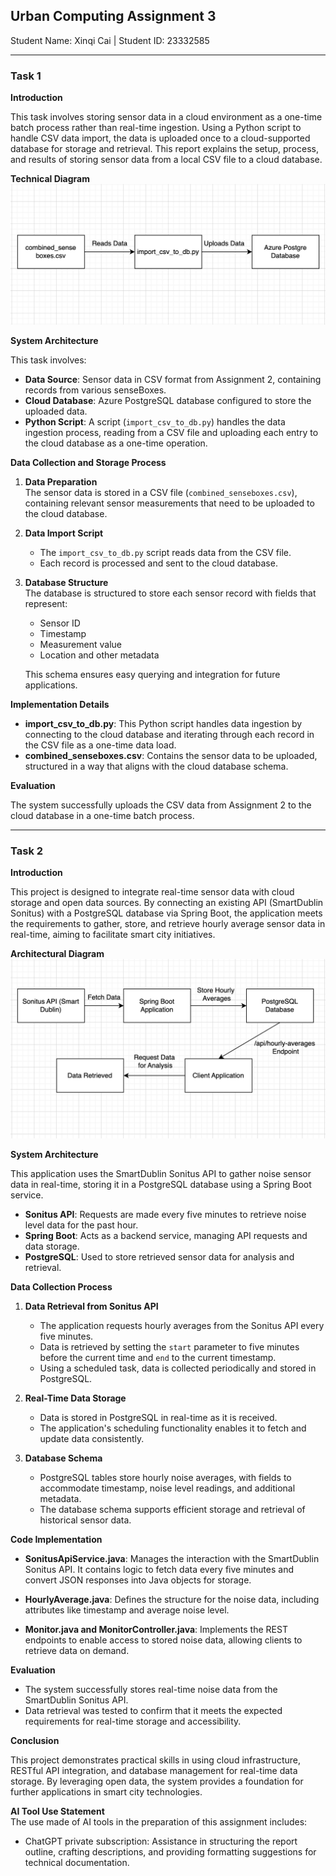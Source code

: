 ## Urban Computing Assignment 3
Student Name: Xinqi Cai | Student ID: 23332585

---

### Task 1

**Introduction**

This task involves storing sensor data in a cloud environment as a one-time batch process rather than real-time ingestion. Using a Python script to handle CSV data import, the data is uploaded once to a cloud-supported database for storage and retrieval. This report explains the setup, process, and results of storing sensor data from a local CSV file to a cloud database.

**Technical Diagram**  
![Technical_Diagram.png](Technical_Diagram.png)

**System Architecture**

This task involves:
- **Data Source**: Sensor data in CSV format from Assignment 2, containing records from various senseBoxes.
- **Cloud Database**: Azure PostgreSQL database configured to store the uploaded data.
- **Python Script**: A script (`import_csv_to_db.py`) handles the data ingestion process, reading from a CSV file and uploading each entry to the cloud database as a one-time operation.

**Data Collection and Storage Process**

1. **Data Preparation**  
   The sensor data is stored in a CSV file (`combined_senseboxes.csv`), containing relevant sensor measurements that need to be uploaded to the cloud database.

2. **Data Import Script**
   - The `import_csv_to_db.py` script reads data from the CSV file.
   - Each record is processed and sent to the cloud database.

3. **Database Structure**  
   The database is structured to store each sensor record with fields that represent:
   - Sensor ID
   - Timestamp
   - Measurement value
   - Location and other metadata

   This schema ensures easy querying and integration for future applications.

**Implementation Details**

- **import_csv_to_db.py**: This Python script handles data ingestion by connecting to the cloud database and iterating through each record in the CSV file as a one-time data load.
- **combined_senseboxes.csv**: Contains the sensor data to be uploaded, structured in a way that aligns with the cloud database schema.

**Evaluation**

The system successfully uploads the CSV data from Assignment 2 to the cloud database in a one-time batch process.

---

### Task 2

**Introduction**

This project is designed to integrate real-time sensor data with cloud storage and open data sources. By connecting an existing API (SmartDublin Sonitus) with a PostgreSQL database via Spring Boot, the application meets the requirements to gather, store, and retrieve hourly average sensor data in real-time, aiming to facilitate smart city initiatives.

**Architectural Diagram**  
![Architectural_Diagram.png](Architectural_Diagram.png)

**System Architecture**

This application uses the SmartDublin Sonitus API to gather noise sensor data in real-time, storing it in a PostgreSQL database using a Spring Boot service.

- **Sonitus API**: Requests are made every five minutes to retrieve noise level data for the past hour.
- **Spring Boot**: Acts as a backend service, managing API requests and data storage.
- **PostgreSQL**: Used to store retrieved sensor data for analysis and retrieval.

**Data Collection Process**

1. **Data Retrieval from Sonitus API**
   - The application requests hourly averages from the Sonitus API every five minutes.
   - Data is retrieved by setting the `start` parameter to five minutes before the current time and `end` to the current timestamp.
   - Using a scheduled task, data is collected periodically and stored in PostgreSQL.

2. **Real-Time Data Storage**
   - Data is stored in PostgreSQL in real-time as it is received.
   - The application's scheduling functionality enables it to fetch and update data consistently.

3. **Database Schema**
   - PostgreSQL tables store hourly noise averages, with fields to accommodate timestamp, noise level readings, and additional metadata.
   - The database schema supports efficient storage and retrieval of historical sensor data.

**Code Implementation**

- **SonitusApiService.java**: Manages the interaction with the SmartDublin Sonitus API. It contains logic to fetch data every five minutes and convert JSON responses into Java objects for storage.

- **HourlyAverage.java**: Defines the structure for the noise data, including attributes like timestamp and average noise level.

- **Monitor.java and MonitorController.java**: Implements the REST endpoints to enable access to stored noise data, allowing clients to retrieve data on demand.

**Evaluation**

- The system successfully stores real-time noise data from the SmartDublin Sonitus API.
- Data retrieval was tested to confirm that it meets the expected requirements for real-time storage and accessibility.

**Conclusion**

This project demonstrates practical skills in using cloud infrastructure, RESTful API integration, and database management for real-time data storage. By leveraging open data, the system provides a foundation for further applications in smart city technologies.


**AI Tool Use Statement**  
The use made of AI tools in the preparation of this assignment includes:
- ChatGPT private subscription: Assistance in structuring the report outline, crafting descriptions, and providing formatting suggestions for technical documentation.